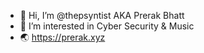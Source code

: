 - 👋 Hi, I’m @thepsyntist AKA Prerak Bhatt
- 👀 I’m interested in Cyber Security & Music
- 🌏 https://prerak.xyz

<!---
thepsyntist/thepsyntist is a ✨ special ✨ repository because its `README.md` (this file) appears on your GitHub profile.
You can click the Preview link to take a look at your changes.
--->
